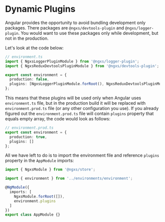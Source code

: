 # Dynamic Plugins

Angular provides the opportunity to avoid bundling development only packages. There packages
are `@ngxs/devtools-plugin` and `@ngxs/logger-plugin`. You would want to use these packages
only while development, but not in the production.

Let's look at the code below:

```ts
// environment.ts
import { NgxsLoggerPluginModule } from '@ngxs/logger-plugin';
import { NgxsReduxDevtoolsPluginModule } from '@ngxs/devtools-plugin';

export const environment = {
  production: false,
  plugins: [NgxsLoggerPluginModule.forRoot(), NgxsReduxDevtoolsPluginModule.forRoot()]
};
```

This means that these plugins will be used only when Angular uses `environment.ts` file, but in
the production build it will be replaced with `environment.prod.ts` file (or any other configuration you use).
If you already figured out the `environment.prod.ts` file will contain `plugins` property that equals empty array, the code would
look as follows:

```ts
// environment.prod.ts
export const environment = {
  production: true,
  plugins: []
};
```

All we have left to do is to import the environment file and reference `plugins` property in the `AppModule` imports:

```ts
import { NgxsModule } from '@ngxs/store';

import { environment } from '../environments/environment';

@NgModule({
  imports: [
    NgxsModule.forRoot([]),
    environment.plugins
  ]
})
export class AppModule {}
```
